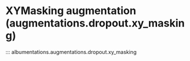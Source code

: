 # XYMasking augmentation (augmentations.dropout.xy_masking)

::: albumentations.augmentations.dropout.xy_masking
